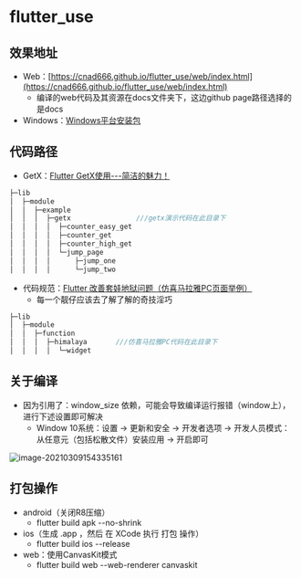 # flutter_use

## 效果地址

- Web：[https://cnad666.github.io/flutter_use/web/index.html](https://cnad666.github.io/flutter_use/web/index.html)
  - 编译的web代码及其资源在docs文件夹下，这边github page路径选择的是docs
- Windows：[Windows平台安装包](https://wwa.lanzous.com/izW8Rmwws6f)

## 代码路径

- GetX：[Flutter GetX使用---简洁的魅力！](https://juejin.cn/post/6924104248275763208)

```dart
├─lib
│  ├─module
│  │  ├─example
│  │  │  ├─getx                ///getx演示代码在此目录下
│  │  │  │  ├─counter_easy_get
│  │  │  │  ├─counter_get
│  │  │  │  ├─counter_high_get
│  │  │  │  └─jump_page
│  │  │  │      ├─jump_one
│  │  │  │      └─jump_two
```

- 代码规范：[Flutter 改善套娃地狱问题（仿喜马拉雅PC页面举例）](https://juejin.cn/post/6939774499399139336)
  - 每一个靓仔应该去了解了解的奇技淫巧

```dart
├─lib
│  ├─module
│  │  ├─function
│  │  │  ├─himalaya       ///仿喜马拉雅PC代码在此目录下
│  │  │  │  └─widget
```

## 关于编译

- 因为引用了：window_size 依赖，可能会导致编译运行报错（window上），进行下述设置即可解决
  - Window 10系统：设置 -> 更新和安全 -> 开发者选项 -> 开发人员模式：从任意元（包括松散文件）安装应用 -> 开启即可

![image-20210309154335161](https://cdn.jsdelivr.net/gh/CNAD666/MyData/pic/flutter/blog/20210309154345.png)

## 打包操作

- android（关闭R8压缩）
  - flutter build apk --no-shrink
- ios（生成 .app ，然后 在 XCode 执行 打包 操作）
  - flutter build ios --release
- web：使用CanvasKit模式
  - flutter build web --web-renderer canvaskit
